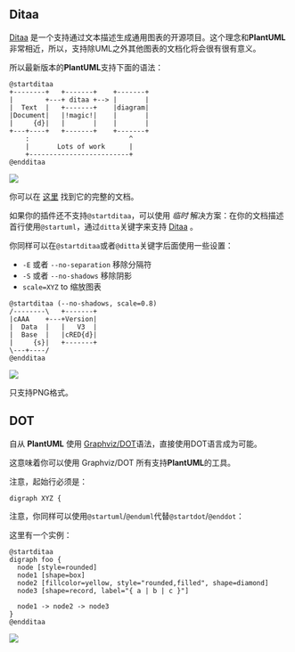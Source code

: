 ## Ditaa



[Ditaa](http://ditaa.sourceforge.net/)&nbsp;是一个支持通过文本描述生成通用图表的开源项目。这个理念和**PlantUML**非常相近，所以，支持除UML之外其他图表的文档化将会很有很有意义。



所以最新版本的**PlantUML**支持下面的语法：

``` puml {hide = false}
@startditaa
+--------+   +-------+    +-------+
|        +---+ ditaa +--> |       |
|  Text  |   +-------+    |diagram|
|Document|   |!magic!|    |       |
|     {d}|   |       |    |       |
+---+----+   +-------+    +-------+
    :                         ^
    |       Lots of work      |
    +-------------------------+
@endditaa
```

![](https://s.plantuml.com/imgw/img-48d06c9191a9177f8f1f5bdf64afa4f5.webp " ")





你可以在&nbsp;[这里](http://ditaa.sourceforge.net/)&nbsp;找到它的完整的文档。



如果你的插件还不支持`@startditaa`，可以使用&nbsp;_临时_&nbsp;解决方案：在你的文档描述首行使用`@startuml`，通过`ditta`关键字来支持&nbsp;[Ditaa](http://ditaa.sourceforge.net/)&nbsp;。



你同样可以在`@startditaa`或者`@ditta`关键字后面使用一些设置：





*  `-E`&nbsp;或者&nbsp;`--no-separation`&nbsp;移除分隔符
*  `-S`&nbsp;或者&nbsp;`--no-shadows`&nbsp;移除阴影
*  `scale=XYZ`&nbsp;to 缩放图表





``` puml {hide=false}
@startditaa (--no-shadows, scale=0.8)
/--------\   +-------+
|cAAA    +---+Version|
|  Data  |   |   V3  |
|  Base  |   |cRED{d}|
|     {s}|   +-------+
\---+----/
@endditaa
```

![](https://s.plantuml.com/imgw/img-19273fde3190f5d5838ac67b80b01227.webp " ")





只支持PNG格式。

## DOT



自从&nbsp;**PlantUML**&nbsp;使用&nbsp;[Graphviz/DOT](http://www.graphviz.org/Gallery.php)语法，直接使用DOT语言成为可能。



这意味着你可以使用 Graphviz/DOT 所有支持**PlantUML**的工具。



注意，起始行必须是：


``` colo
digraph XYZ {
```


注意，你同样可以使用`@startuml`/`@enduml`代替`@startdot`/`@enddot`：



这里有一个实例：





``` puml {hide = false}
@startditaa
digraph foo {
  node [style=rounded]
  node1 [shape=box]
  node2 [fillcolor=yellow, style="rounded,filled", shape=diamond]
  node3 [shape=record, label="{ a | b | c }"]

  node1 -> node2 -> node3
}
@endditaa
```

![](https://s.plantuml.com/imgw/img-03f051242fa8ad60d3aeb14c8b1efb9c.webp " ")